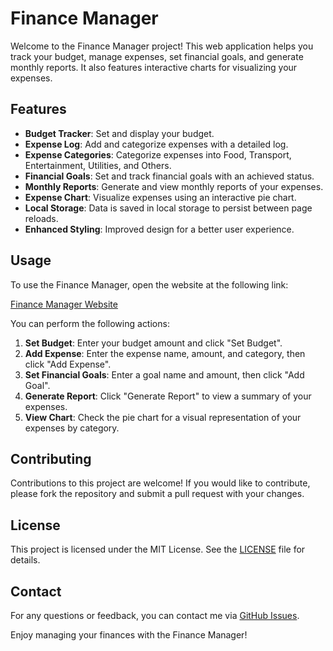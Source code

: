 # Finance Manager

Welcome to the Finance Manager project! This web application helps you track your budget, manage expenses, set financial goals, and generate monthly reports. It also features interactive charts for visualizing your expenses.

## Features

- **Budget Tracker**: Set and display your budget.
- **Expense Log**: Add and categorize expenses with a detailed log.
- **Expense Categories**: Categorize expenses into Food, Transport, Entertainment, Utilities, and Others.
- **Financial Goals**: Set and track financial goals with an achieved status.
- **Monthly Reports**: Generate and view monthly reports of your expenses.
- **Expense Chart**: Visualize expenses using an interactive pie chart.
- **Local Storage**: Data is saved in local storage to persist between page reloads.
- **Enhanced Styling**: Improved design for a better user experience.

## Usage

To use the Finance Manager, open the website at the following link:

[Finance Manager Website](https://gulshankumar452007.github.io/finance-manager/)

You can perform the following actions:

1. **Set Budget**: Enter your budget amount and click "Set Budget".
2. **Add Expense**: Enter the expense name, amount, and category, then click "Add Expense".
3. **Set Financial Goals**: Enter a goal name and amount, then click "Add Goal".
4. **Generate Report**: Click "Generate Report" to view a summary of your expenses.
5. **View Chart**: Check the pie chart for a visual representation of your expenses by category.

## Contributing

Contributions to this project are welcome! If you would like to contribute, please fork the repository and submit a pull request with your changes.

## License

This project is licensed under the MIT License. See the [LICENSE](LICENSE) file for details.

## Contact

For any questions or feedback, you can contact me via [GitHub Issues](https://github.com/Gulshankumar452007/finance-manager/issues).

Enjoy managing your finances with the Finance Manager!
